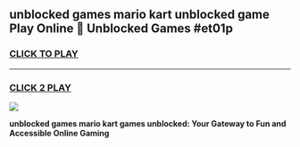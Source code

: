 
## unblocked games mario kart unblocked game Play Online 👋 Unblocked Games #et01p
<h3>
<a href="https://premium.freeplayer.one?title=unblocked_games_mario_kart&ref=21F">CLICK TO PLAY</a></h3>
<hr>

<h3>
<a href="https://premium.freeplayer.one?title=unblocked_games_mario_kart&ref=21F">CLICK 2 PLAY</a>
  
</h3>

<a href="https://premium.freeplayer.one?title=unblocked_games_mario_kart&ref=21F/"><img src="https://clearcache.store/games.png"></a>


**unblocked games mario kart games unblocked: Your Gateway to Fun and Accessible Online Gaming**
